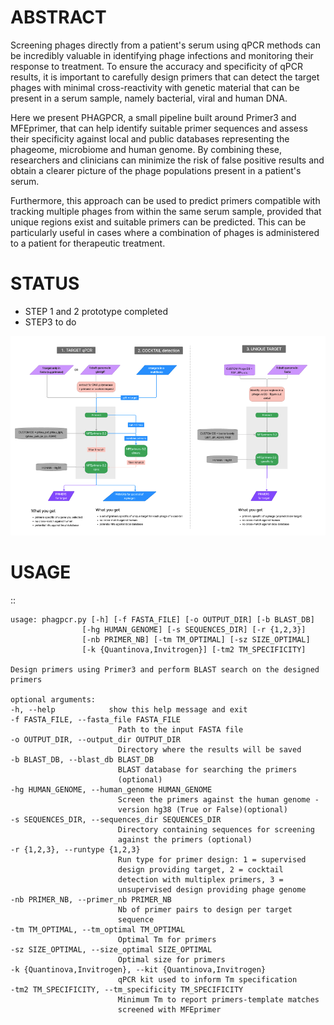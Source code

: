 # ABSTRACT

Screening phages directly from a patient's serum using qPCR methods can be incredibly valuable in identifying phage infections and monitoring their response to treatment. To ensure the accuracy and specificity of qPCR results, it is important to carefully design primers that can detect the target phages with minimal cross-reactivity with genetic material that can be present in a serum sample, namely bacterial, viral and human DNA. 

Here we present PHAGPCR, a small pipeline built around Primer3 and MFEprimer, that can help identify suitable primer sequences and assess their specificity against local and public databases representing the phageome, microbiome and human genome. By combining these, researchers and clinicians can minimize the risk of false positive results and obtain a clearer picture of the phage populations present in a patient's serum.

Furthermore, this approach can be used to predict primers compatible with tracking multiple phages from within the same serum sample, provided that unique regions exist and suitable primers can be predicted. This can be particularly useful in cases where a combination of phages is administered to a patient for therapeutic treatment.


# STATUS

- STEP 1 and 2 prototype completed
- STEP3 to do

![schema](data/Figma_2023-03-07.png)

# USAGE

::

    usage: phagpcr.py [-h] [-f FASTA_FILE] [-o OUTPUT_DIR] [-b BLAST_DB]
                    [-hg HUMAN_GENOME] [-s SEQUENCES_DIR] [-r {1,2,3}]
                    [-nb PRIMER_NB] [-tm TM_OPTIMAL] [-sz SIZE_OPTIMAL]
                    [-k {Quantinova,Invitrogen}] [-tm2 TM_SPECIFICITY]

    Design primers using Primer3 and perform BLAST search on the designed
    primers

    optional arguments:
    -h, --help            show this help message and exit
    -f FASTA_FILE, --fasta_file FASTA_FILE
                            Path to the input FASTA file
    -o OUTPUT_DIR, --output_dir OUTPUT_DIR
                            Directory where the results will be saved
    -b BLAST_DB, --blast_db BLAST_DB
                            BLAST database for searching the primers
                            (optional)
    -hg HUMAN_GENOME, --human_genome HUMAN_GENOME
                            Screen the primers against the human genome -
                            version hg38 (True or False)(optional)
    -s SEQUENCES_DIR, --sequences_dir SEQUENCES_DIR
                            Directory containing sequences for screening
                            against the primers (optional)
    -r {1,2,3}, --runtype {1,2,3}
                            Run type for primer design: 1 = supervised
                            design providing target, 2 = cocktail
                            detection with multiplex primers, 3 =
                            unsupervised design providing phage genome
    -nb PRIMER_NB, --primer_nb PRIMER_NB
                            Nb of primer pairs to design per target
                            sequence
    -tm TM_OPTIMAL, --tm_optimal TM_OPTIMAL
                            Optimal Tm for primers
    -sz SIZE_OPTIMAL, --size_optimal SIZE_OPTIMAL
                            Optimal size for primers
    -k {Quantinova,Invitrogen}, --kit {Quantinova,Invitrogen}
                            qPCR kit used to inform Tm specification
    -tm2 TM_SPECIFICITY, --tm_specificity TM_SPECIFICITY
                            Minimum Tm to report primers-template matches
                            screened with MFEprimer
